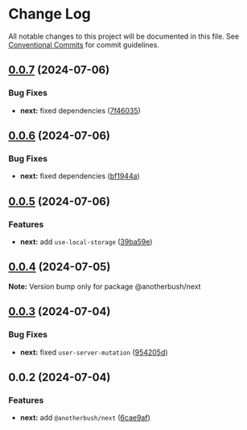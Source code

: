 # Change Log

All notable changes to this project will be documented in this file.
See [Conventional Commits](https://conventionalcommits.org) for commit guidelines.

## [0.0.7](https://github.com/anotherbush/utils/compare/@anotherbush/next@0.0.6...@anotherbush/next@0.0.7) (2024-07-06)


### Bug Fixes

* **next:** fixed dependencies ([7f46035](https://github.com/anotherbush/utils/commit/7f460353220e206e4286a38ca9446ed96a6b24ae))





## [0.0.6](https://github.com/anotherbush/utils/compare/@anotherbush/next@0.0.5...@anotherbush/next@0.0.6) (2024-07-06)


### Bug Fixes

* **next:** fixed dependencies ([bf1944a](https://github.com/anotherbush/utils/commit/bf1944ae1961ece4e28cc8ccb5df66ef94a6b383))





## [0.0.5](https://github.com/anotherbush/utils/compare/@anotherbush/next@0.0.4...@anotherbush/next@0.0.5) (2024-07-06)


### Features

* **next:** add `use-local-storage` ([39ba59e](https://github.com/anotherbush/utils/commit/39ba59e714cf488d15bdece757df4a95fa6dceba))





## [0.0.4](https://github.com/anotherbush/utils/compare/@anotherbush/next@0.0.3...@anotherbush/next@0.0.4) (2024-07-05)

**Note:** Version bump only for package @anotherbush/next





## [0.0.3](https://github.com/anotherbush/utils/compare/@anotherbush/next@0.0.2...@anotherbush/next@0.0.3) (2024-07-04)


### Bug Fixes

* **next:** fixed `user-server-mutation` ([954205d](https://github.com/anotherbush/utils/commit/954205d7f9268666bc5b9e969d472edcb5bfea0c))





## 0.0.2 (2024-07-04)


### Features

* **next:** add `@anotherbush/next` ([6cae9af](https://github.com/anotherbush/utils/commit/6cae9afb3702d09cbb0015d0677a987e90f4e3cf))
